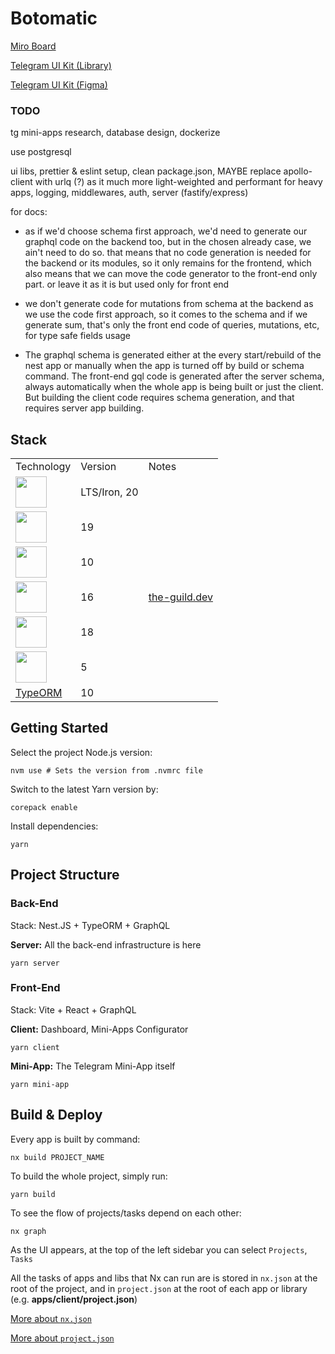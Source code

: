 # Botomatic

[Miro Board](https://miro.com/app/board/uXjVKzd5qLo=/)

[Telegram UI Kit (Library)](https://github.com/Telegram-Mini-Apps/TelegramUI)

[Telegram UI Kit (Figma)](<https://www.figma.com/design/SlEkwvo1X8Ge7Ngr4zqw0F/Telegram-Mini-Apps-%C2%B7-UI-Kit-(Community)>)

### TODO

tg mini-apps research, database design, dockerize

use postgresql

ui libs, prettier & eslint setup, clean package.json,
MAYBE replace apollo-client with urlq (?) as it much more light-weighted and performant for heavy apps,
logging, middlewares, auth, server (fastify/express)

for docs:

- as if we'd choose schema first approach, we'd need to generate our graphql code on the backend too, but in the chosen already case, we ain't need to do so. that means that no code generation is needed for the backend or its modules, so it only remains for the frontend, which also means that we can move the code generator to the front-end only part. or leave it as it is but used only for front end

- we don't generate code for mutations from schema at the backend as we use the code first approach, so it comes to the schema and if we generate sum, that's only the front end code of queries, mutations, etc, for type safe fields usage

- The graphql schema is generated either at the every start/rebuild of the nest app or manually when the app is turned off by build or schema command. The front-end gql code is generated after the server schema, always automatically when the whole app is being built or just the client. But building the client code requires schema generation, and that requires server app building.

## Stack

<table>
  <tr>
    <td>Technology</td>
    <td>Version</td>
    <td>Notes</td>
  </tr>
  <tr>
    <td>
      <a href="//nodejs.org">
        <img height="50" src="https://user-images.githubusercontent.com/25181517/183568594-85e280a7-0d7e-4d1a-9028-c8c2209e073c.png" />
      </a>
    </td>
    <td>LTS/Iron, 20</td>
    <td></td>
  </tr>
  <tr>
    <td>
      <a href="//nx.dev">
        <img height="50" src="https://github.com/user-attachments/assets/10bea084-6149-4914-9b96-2fcd2ec2826d">
      </a>
    </td>
    <td>19</td>
    <td></td>
  </tr>
  <tr>
    <td>
      <a href="//nestjs.com">
        <img height="50" src="https://github.com/marwin1991/profile-technology-icons/assets/136815194/519bfaf3-c242-431e-a269-876979f05574">
      </a>
    </td>
    <td>10</td>
    <td></td>
  </tr>
  <tr>
    <td>
      <a href="//graphql.org">
        <img height="50" src="https://user-images.githubusercontent.com/25181517/192107856-aa92c8b1-b615-47c3-9141-ed0d29a90239.png">
      </a>
    </td>
    <td>16</td>
    <td>
      <a href="//the-guild.dev">the-guild.dev</a>
      <br/>
    </td>
  </tr>
  <tr>
    <td>
      <a href="//react.dev">
        <img height="50" src="https://user-images.githubusercontent.com/25181517/183897015-94a058a6-b86e-4e42-a37f-bf92061753e5.png">
      </a>
    </td>
    <td>18</td>
    <td></td>
  </tr>
  <tr>
    <td>
      <a href="//vitejs.dev">
        <img height="50" src="https://github-production-user-asset-6210df.s3.amazonaws.com/62091613/261395532-b40892ef-efb8-4b0e-a6b5-d1cfc2f3fc35.png">
      </a>
    </td>
    <td>5</td>
    <td></td>
  </tr>
  <tr>
    <td><a href="//typeorm.io">TypeORM</a></td>
    <td>10</td>
    <td></td>
  </tr>
</table>

## Getting Started

Select the project Node.js version:

```shell
nvm use # Sets the version from .nvmrc file
```

Switch to the latest Yarn version by:

```shell
corepack enable
```

Install dependencies:

```shell
yarn
```

## Project Structure

### Back-End

Stack: Nest.JS + TypeORM + GraphQL

**Server:** All the back-end infrastructure is here

```shell
yarn server
```

### Front-End

Stack: Vite + React + GraphQL

**Client:** Dashboard, Mini-Apps Configurator

```shell
yarn client
```

**Mini-App:** The Telegram Mini-App itself

```shell
yarn mini-app
```

## Build & Deploy

Every app is built by command:

```shell
nx build PROJECT_NAME
```

To build the whole project, simply run:

```shell
yarn build
```

To see the flow of projects/tasks depend on each other:

```shell
nx graph
```

As the UI appears, at the top of the left sidebar you can select `Projects`, `Tasks`

All the tasks of apps and libs that Nx can run are is stored in `nx.json` at the root of the project, and in `project.json` at the root of each app or library (e.g. **apps/client/project.json**)

[More about `nx.json`](https://nx.dev/reference/nx-json)

[More about `project.json`](https://nx.dev/reference/project-configuration)

